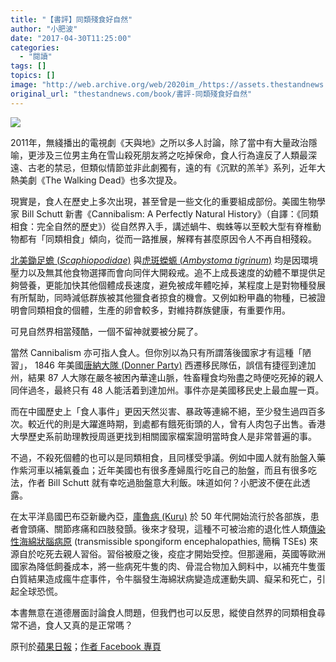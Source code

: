 ```yaml
---
title: "【書評】同類殘食好自然"
author: "小肥波"
date: "2017-04-30T11:25:00"
categories:
  - "閱讀"
tags: []
topics: []
image: "http://web.archive.org/web/2020im_/https://assets.thestandnews.com/media/photos/Cannibalism_IuPwa.jpg"
original_url: "thestandnews.com/book/書評-同類殘食好自然"
---
```

![](http://web.archive.org/web/2020im_/https://assets.thestandnews.com/media/photos/Cannibalism_IuPwa.jpg)

2011年，無綫播出的電視劇《天與地》之所以多人討論，除了當中有大量政治隱喻，更涉及三位男主角在雪山殺死朋友將之吃掉保命，食人行為違反了人類最深遠、古老的禁忌，但類似情節並非此劇獨有，遠的有《沉默的羔羊》系列，近年大熱美劇《The Walking Dead》也多次提及。

現實是，食人在歷史上多次出現，甚至曾是一些文化的重要組成部份。美國生物學家 Bill Schutt 新書《Cannibalism: A Perfectly Natural History》（自譯：《同類相食：完全自然的歷史》）從自然界入手，講述蝸牛、蜘蛛等以至較大型有脊椎動物都有「同類相食」傾向，從而一路推展，解釋有甚麼原因令人不再自相殘殺。

[北美鋤足蟾 (_Scaphiopodidae_)](http://web.archive.org/web/20211229123203/https://zh.wikipedia.org/zh-hk/%E5%8C%97%E7%BE%8E%E9%94%84%E8%B6%B3%E8%9F%BE%E7%A7%91) 與[虎斑蠑螈 (_Ambystoma tigrinum_)](http://web.archive.org/web/20211229123203/https://zh.wikipedia.org/zh-hk/%E8%99%8E%E7%B4%8B%E9%88%8D%E5%8F%A3%E8%9E%88) 均是因環境壓力以及無其他食物選擇而會向同伴大開殺戒。追不上成長速度的幼體不單提供足夠營養，更能加快其他個體成長速度，避免被成年體吃掉，某程度上是對物種發展有所幫助，同時減低群族被其他獵食者掠食的機會。又例如粉甲蟲的物種，已被證明會同類相食的個體，生產的卵會較多，對維持群族健康，有重要作用。

可見自然界相當殘酷，一個不留神就要被分屍了。

當然 Cannibalism 亦可指人食人。但你別以為只有所謂落後國家才有這種「陋習」， 1846 年美國[唐納大隊 (Donner Party)](http://web.archive.org/web/20211229123203/https://zh.wikipedia.org/zh-hk/%E5%94%90%E7%B4%8D%E5%A4%A7%E9%9A%8A) 西遷移民隊伍，誤信有捷徑到達加州，結果 87 人大隊在嚴冬被困內華達山脈，牲畜糧食均殆盡之時便吃死掉的親人同伴過冬，最終只有 48 人能活着到達加州。事件亦是美國移民史上最血腥一頁。

而在中國歷史上「食人事件」更因天然災害、暴政等連綿不絕，至少發生過四百多次。較近代的則是大躍進時期，到處都有餓死街頭的人，曾有人肉包子出售。香港大學歷史系前助理教授周遜更找到相關國家檔案證明當時食人是非常普遍的事。

不過，不殺死個體的也可以是同類相食，且同樣受爭議。例如中國人就有胎盤入藥作紫河車以補氣養血；近年美國也有很多產婦風行吃自己的胎盤，而且有很多吃法，作者 Bill Schutt 就有幸吃過胎盤意大利飯。味道如何？小肥波不便在此透露。

在太平洋島國巴布亞新畿內亞，[庫魯病 (Kuru)](http://web.archive.org/web/20211229123203/https://zh.wikipedia.org/zh-hk/%E5%BA%93%E9%B2%81%E7%97%85) 於 50 年代開始流行於各部族，患者會頭痛、關節疼痛和四肢發顫。後來才發現，這種不可被治癒的退化性人類[傳染性海綿狀腦病原](http://web.archive.org/web/20211229123203/https://zh.wikipedia.org/zh-hk/%E5%82%B3%E6%9F%93%E6%80%A7%E6%B5%B7%E7%B6%BF%E7%8B%80%E8%85%A6%E7%97%85) (transmissible spongiform encephalopathies, 簡稱 TSEs) 來源自於吃死去親人習俗。習俗被廢之後，疫症才開始受控。但那邊廂，英國等歐洲國家為降低飼養成本，將一些病死牛隻的肉、骨混合物加入飼料中，以補充牛隻蛋白質結果造成瘋牛症事件，令牛腦發生海綿狀病變造成運動失調、癡呆和死亡，引起全球恐慌。

本書無意在道德層面討論食人問題，但我們也可以反思，縱使自然界的同類相食尋常不過，食人又真的是正常嗎？

原刊於[蘋果日報](http://web.archive.org/web/20211229123203/http://hk.apple.nextmedia.com/financeestate/art/20170430/20006030)；[作者 Facebook 專頁](http://web.archive.org/web/20211229123203/https://www.facebook.com/siufeiball/)